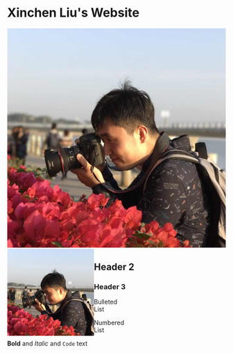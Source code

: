# Xinchen Liu's Website
![Image](./images/photo1.jpg)
<img src="./images/photo1.jpg" width="200" height="200" alt="photo" align=left>
## Header 2
### Header 3

- Bulleted
- List

1. Numbered
2. List

**Bold** and _Italic_ and `Code` text

